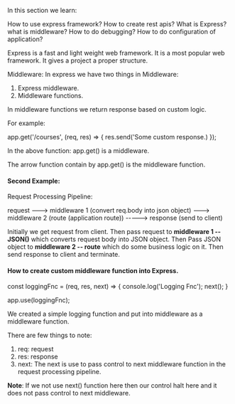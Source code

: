 In this section we learn:

How to use express framework?
How to create rest apis?
What is Express?
what is middleware?
How to do debugging?
How to do configuration of application?

Express is a fast and light weight web framework. 
It is a most popular web framework. 
It gives a project a proper structure.

Middleware:
In express we have two things in Middleware:

1) Express middleware.
2) Middleware functions.

In middleware functions we return response based on custom logic.

For example: 

app.get('/courses', (req, res) => {
    res.send('Some custom response.)
});

In the above function:
app.get() is a middleware.

The arrow function contain by app.get() is the middleware function.

#### Second Example:

Request Processing Pipeline:

request ---> middleware 1 (convert req.body into json object) ---> middleware 2 (route (application route)) -----> response (send to client)

Initially we get request from client.
Then pass request to **middleware 1 -- JSON()** which converts request body into JSON object.
Then Pass JSON object to **middleware 2 -- route** which do some business logic on it.
Then send response to client and terminate.

#### How to create custom middleware function into Express.

const loggingFnc = (req, res, next) => { console.log('Logging Fnc'); next(); }

app.use(loggingFnc);

We created a simple logging function and put into middleware as a middleware function.

There are few things to note:
1) req: request 
2) res: response
3) next: The next is use to pass control to next middleware function in the request processing pipeline.

**Note**:
If we not use next() function here then our control halt here and it does not pass control to next middleware.